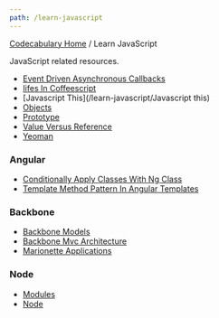 ```yaml
---
path: /learn-javascript
---
```

<!-- --- title: Learn JavaScript -->

[Codecabulary Home](/) / Learn JavaScript

JavaScript related resources.

* [Event Driven Asynchronous Callbacks](/learn-javascript/event-driven-asynchronous-callbacks)
* [Iifes In Coffeescript](/learn-javascript/iifes-in-coffeescript)
* [Javascript This](/learn-javascript/Javascript this)
* [Objects](/learn-javascript/objects)
* [Prototype](/learn-javascript/prototype)
* [Value Versus Reference](/learn-javascript/value-versus-reference)
* [Yeoman](/learn-javascript/yeoman)

### Angular

* [Conditionally Apply Classes With Ng Class](/learn-javascript/angular/conditionally-apply-classes-with-ng-class)
* [Template Method Pattern In Angular Templates](/learn-javascript/angular/template-method-pattern-in-angular-templates)

### Backbone

* [Backbone Models](/learn-javascript/backbone/backbone-models)
* [Backbone Mvc Architecture](/learn-javascript/backbone/backbone-mvc-architecture)
* [Marionette Applications](/learn-javascript/backbone/marionette-applications)

### Node

* [Modules](/learn-javascript/node/modules)
* [Node](/learn-javascript/node/node)